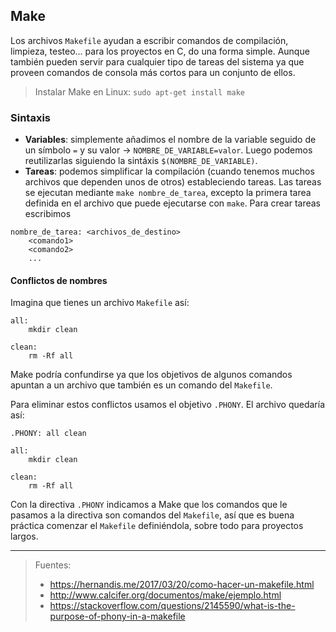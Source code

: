 ## Make
Los archivos `Makefile` ayudan a escribir comandos de compilación, limpieza, testeo... para los proyectos en C, do una forma simple. Aunque también pueden servir para cualquier tipo de tareas del sistema ya que proveen comandos de consola más cortos para un conjunto de ellos.

> Instalar Make en Linux: `sudo apt-get install make`

### Sintaxis
- **Variables**: simplemente añadimos el nombre de la variable seguido de un símbolo `=` y su valor -> `NOMBRE_DE_VARIABLE=valor`. Luego podemos reutilizarlas siguiendo la sintáxis `$(NOMBRE_DE_VARIABLE)`.
- **Tareas**: podemos simplificar la compilación (cuando tenemos muchos archivos que dependen unos de otros) estableciendo tareas. Las tareas se ejecutan mediante `make nombre_de_tarea`, excepto la primera tarea definida en el archivo que puede ejecutarse con `make`. Para crear tareas escribimos
```make
nombre_de_tarea: <archivos_de_destino>
    <comando1>
    <comando2>
    ...
```

#### Conflictos de nombres
Imagina que tienes un archivo `Makefile` así:
```
all:
    mkdir clean

clean:
    rm -Rf all
```

Make podría confundirse ya que los objetivos de algunos comandos apuntan a un archivo que también es un comando del `Makefile`.

Para eliminar estos conflictos usamos el objetivo `.PHONY`. El archivo quedaría así:
```
.PHONY: all clean

all:
    mkdir clean

clean:
    rm -Rf all
```

Con la directiva `.PHONY` indicamos a Make que los comandos que le pasamos a la directiva son comandos del `Makefile`, así que es buena práctica comenzar el `Makefile` definiéndola, sobre todo para proyectos largos.

_______________________________________


> Fuentes:
> - https://hernandis.me/2017/03/20/como-hacer-un-makefile.html
> - http://www.calcifer.org/documentos/make/ejemplo.html
> - https://stackoverflow.com/questions/2145590/what-is-the-purpose-of-phony-in-a-makefile